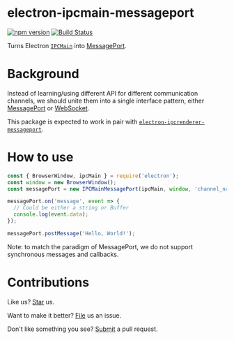 # electron-ipcmain-messageport

[![npm version](https://badge.fury.io/js/electron-ipcmain-messageport.svg)](https://badge.fury.io/js/electron-ipcmain-messageport) [![Build Status](https://travis-ci.org/compulim/electron-ipcmain-messageport.svg?branch=master)](https://travis-ci.org/compulim/electron-ipcmain-messageport)

Turns Electron [`IPCMain`](https://github.com/electron/electron/blob/master/docs/api/ipc-main.md) into [MessagePort](https://developer.mozilla.org/en-US/docs/Web/API/MessagePort).

# Background

Instead of learning/using different API for different communication channels, we should unite them into a single interface pattern, either [MessagePort](https://developer.mozilla.org/en-US/docs/Web/API/MessagePort) or [WebSocket](https://developer.mozilla.org/en-US/docs/Web/API/WebSocket).

This package is expected to work in pair with [`electron-ipcrenderer-messageport`](https://npmjs.com/package/electron-ipcrenderer-messageport).

# How to use

```js
const { BrowserWindow, ipcMain } = require('electron');
const window = new BrowserWindow();
const messagePort = new IPCMainMessagePort(ipcMain, window, 'channel_name');

messagePort.on('message', event => {
  // Could be either a string or Buffer
  console.log(event.data);
});

messagePort.postMessage('Hello, World!');
```

Note: to match the paradigm of MessagePort, we do not support synchronous messages and callbacks.

# Contributions

Like us? [Star](https://github.com/compulim/electron-ipcmain-messageport/stargazers) us.

Want to make it better? [File](https://github.com/compulim/electron-ipcmain-messageport/issues) us an issue.

Don't like something you see? [Submit](https://github.com/compulim/electron-ipcmain-messageport/pulls) a pull request.

